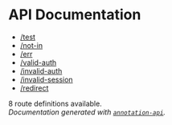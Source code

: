 # API Documentation
- [/test](routes/test.md)
- [/not-in](routes/not-in.md)
- [/err](routes/err.md)
- [/valid-auth](routes/valid-auth.md)
- [/invalid-auth](routes/invalid-auth.md)
- [/invalid-session](routes/invalid-session.md)
- [/redirect](routes/redirect.md)

8 route definitions available.  
*Documentation generated with [`annotation-api`](https://www.npmjs.com/package/annotation-api).*